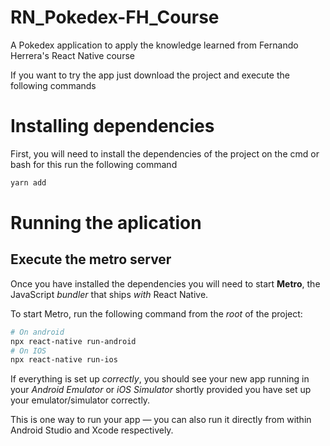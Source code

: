 # RN_Pokedex-FH_Course

A Pokedex application to apply the knowledge learned from Fernando Herrera's React Native course

If you want to try the app just download the project and execute the following commands

# Installing dependencies

First, you will need to install the dependencies of the project on the cmd or bash for this run the following command

```bash
yarn add
```

# Running the aplication

## Execute the metro server

Once you have installed the dependencies you will need to start **Metro**, the JavaScript _bundler_ that ships _with_ React Native.

To start Metro, run the following command from the _root_ of the project:

```bash
# On android
npx react-native run-android
# On IOS
npx react-native run-ios
```

If everything is set up _correctly_, you should see your new app running in your _Android Emulator_ or _iOS Simulator_ shortly provided you have set up your emulator/simulator correctly.

This is one way to run your app — you can also run it directly from within Android Studio and Xcode respectively.